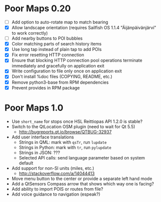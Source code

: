 Poor Maps 0.20
==============

 * [ ] Add option to auto-rotate map to match bearing
 * [X] Allow landscape orientation (requires Sailfish OS 1.1.4
       "Äijänpäivänjärvi" to work correctly)
 * [ ] Add nearby buttons to POI bubbles
 * [X] Color matching parts of search history items
 * [X] Use long tap instead of plain tap to add POIs
 * [X] Fix error resetting HTTP connection
 * [X] Ensure that blocking HTTP connection pool operations terminate
       immediately and gracefully on application exit
 * [X] Write configuration to file only once on application exit
 * [X] Don't install %doc files (COPYING, README, etc.)
 * [X] Remove python3-base from RPM dependencies
 * [X] Prevent provides in RPM package

Poor Maps 1.0
=============

 * Use `short_name` for stops once HSL Reittiopas API 1.2.0 is stable?
 * Switch to the QtLocation OSM plugin (need to wait for Qt 5.5)
   - <http://bugreports.qt.io/browse/QTBUG-32937>
 * Add user interface translations
   - Strings in QML: mark with `qsTr`, run `lupdate`
   - Strings in Python: mark with `tr`, run `pylupdate`
   - Strings in JSON: ???
   - Selected API calls: send language parameter based on system default
 * Add support for non-SI units (miles, etc.)
   - <http://stackoverflow.com/a/14044413>
 * Move menu button to the center or provide a separate left hand mode
 * Add a QtSensors Compass arrow that shows which way one is facing?
 * Add ability to import POIS or routes from file?
 * Add voice guidance to navigation (espeak?)
